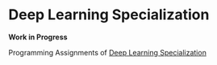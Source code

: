 # Deep Learning Specialization

**Work in Progress**

Programming Assignments of [Deep Learning Specialization](https://www.coursera.org/specializations/deep-learning)
